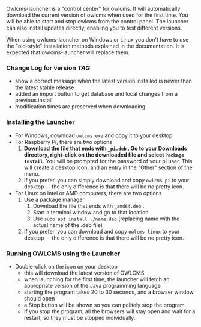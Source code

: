 Owlcms-launcher is a "control center" for owlcms.  It will automatically download the current version of owlcms when used for the first time. You will be able to start and stop owlcms from the control panel.  The launcher can also install updates directly, enabling you to test different versions.

When using owlcms-launcher on Windows or Linux you don't have to use the "old-style" installation methods explained in the documentation.  It is expected that owlcms-launcher will replace them.

### Change Log for version _TAG_

- show a correct message when the latest version installed is newer than the latest stable release
- added an import button to get database and local changes from a previous install 
- modification times are preserved when downloading

### Installing the Launcher

- For Windows, download `owlcms.exe`  and copy it to your desktop
- For Raspberry Pi, there are two options
  1. **Download the file that ends with `_pi.deb` . Go to your Downloads directory, right-click on the downloaded file and select `Package Install`**.  You will be prompted for the password of your pi user. This will create a desktop icon, and an entry in the "Other" section of the menu.
  2. If you prefer, you can simply download and copy `owlcms-pi` to your desktop -- the only difference is that there will be no pretty icon.
- For Linux on Intel or AMD computers, there are two options
  1. Use a package manager
     1. Download the file that ends with `_amd64.deb` .
     2. Start a terminal window and go to that location
     3. Use `sudo apt install ./name.deb` (replacing name with the actual name of the .deb file)
  2. If you prefer, you can download and copy `owlcms-linux` to your desktop -- the only difference is that there will be no pretty icon.

### Running OWLCMS using the Launcher

- Double-click on the icon on your desktop
  - this will download the latest version of OWLCMS
  - when launching for the first time, the launcher will fetch an appropriate version of the Java programming language
  - starting the program takes 20 to 30 seconds, and a browser window should open
  - a Stop button will be shown so you can politely stop the program.
  - If you stop the program, all the browsers will stay open and wait for a restart, so they must be stopped individually.